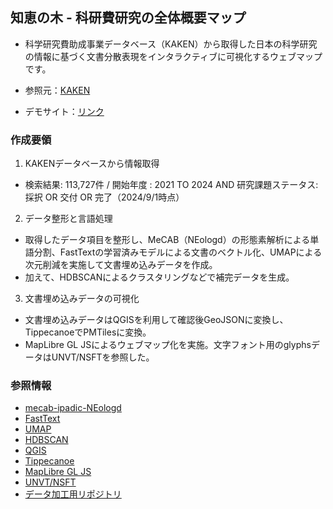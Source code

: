 ## 知恵の木 - 科研費研究の全体概要マップ

- 科学研究費助成事業データベース（KAKEN）から取得した日本の科学研究の情報に基づく文書分散表現をインタラクティブに可視化するウェブマップです。


- 参照元：[KAKEN](https://kaken.nii.ac.jp/)
- デモサイト：[リンク](https://kashiwa.co-place.com/cmap/chienoki/)


### 作成要領
1. KAKENデータベースから情報取得
- 検索結果: 113,727件 / 開始年度 : 2021 TO 2024 AND 研究課題ステータス: 採択 OR 交付 OR 完了（2024/9/1時点）

2. データ整形と言語処理
- 取得したデータ項目を整形し、MeCAB（NEologd）の形態素解析による単語分割、FastTextの学習済みモデルによる文書のベクトル化、UMAPによる次元削減を実施して文書埋め込みデータを作成。
- 加えて、HDBSCANによるクラスタリングなどで補完データを生成。

3. 文書埋め込みデータの可視化
- 文書埋め込みデータはQGISを利用して確認後GeoJSONに変換し、TippecanoeでPMTilesに変換。
- MapLibre GL JSによるウェブマップ化を実施。文字フォント用のglyphsデータはUNVT/NSFTを参照した。

### 参照情報
- [mecab-ipadic-NEologd](https://github.com/neologd/mecab-ipadic-neologd/blob/master/README.ja.md)
- [FastText](https://fasttext.cc/)
- [UMAP](https://umap-learn.readthedocs.io/en/latest/)
- [HDBSCAN](https://hdbscan.readthedocs.io/en/latest/how_hdbscan_works.html)
- [QGIS](https://qgis.org/ja/site/)
- [Tippecanoe](https://github.com/felt/tippecanoe)
- [MapLibre GL JS](https://maplibre.org/maplibre-gl-js/docs/)
- [UNVT/NSFT](https://github.com/unvt/nsft)
- [データ加工用リポジトリ](https://github.com/sanskruthiya/MapNLP/)
